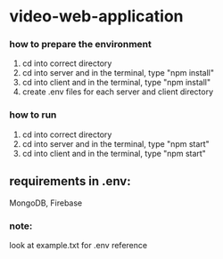 # video-web-application

### how to prepare the environment
1) cd into correct directory
2) cd into server and in the terminal, type "npm install"
3) cd into client and in the terminal, type "npm install"
4) create .env files for each server and client directory

### how to run 
1) cd into correct directory
2) cd into server and in the terminal, type "npm start"
3) cd into client and in the terminal, type "npm start"

## requirements in .env:
MongoDB, Firebase

### note:
look at example.txt for .env reference
